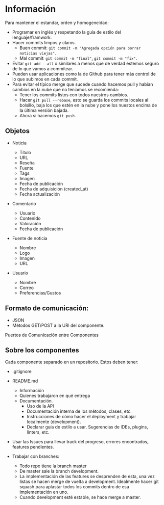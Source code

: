 # Información

Para mantener el estandar, orden y homogeneidad:

* Programar en inglés y respetando la guía de estilo del lenguaje/framwork.
* Hacer commits limpos y claros.
	* Buen commit: `git commit -m "Agregada opción para borrar noticias viejas"`.
	* Mal commit: `git commit -m "final"`, `git commit -m "fix"`.
* Evitar `git add --all` o similares a menos que de verdad estemos seguro de lo que vamos a commitear.
* Pueden usar aplicaciones como la de Github para tener más control de lo que subimos en cada commit.
* Para evitar el típico merge que sucede cuando hacemos pull y habían cambios en la nube que no teníamos se recomienda:
  * Tener los commits listos con todos nuestros cambios.
  * Hacer `git pull --rebase`, esto se guarda los commits locales al bolsillo, baja los que estén en la nube y pone los nuestos encima de la última versión bajada.
  * Ahora sí hacemos `git push`. 

## Objetos
- Noticia
  - Título
  - URL
  - Reseña
  - Fuente
  - Tags
  - Imagen
  - Fecha de publicación
  - Fecha de adquisición (created_at)
  - Fecha actualización

- Comentario
  - Usuario
  - Contenido
  - Valoración
  - Fecha de publicación

- Fuente de noticia
  - Nombre
  - Logo
  - Imagen
  - URL

- Usuario
  - Nombre
  - Correo
  - Preferencias/Gustos

## Formato de comunicación:
- JSON
- Métodos GET/POST a la URI del componente.

Puertos de Comunicación entre Componentes

## Sobre los componentes
Cada componente separado en un repositorio. Estos deben tener:
- .gitignore
- README.md
  - Información
  - Quienes trabajaron en qué entrega
  - Documentación.
    - Uso de la API
    - Documentación interna de los métodos, clases, etc.
    - Instrucciones de cómo hacer el deployment y trabajar localmente (development).
    - Declarar guía de estilo a usar. Sugerencias de IDEs, plugins, linters, etc.

- Usar las Issues para llevar track del progreso, errores encontrados, features pendientes.
- Trabajar con branches:
  - Todo repo tiene la branch master
  - De master sale la branch development.
  - La implementación de las features se desprenden de esta, una vez listas se hacen merge de vuelta a development. Idealmente hacer git squash para aplastar todos los commits dentro de esa implementación en uno.
  - Cuando development esté estable, se hace merge a master.
